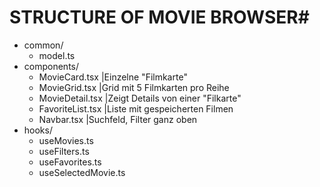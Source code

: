 # STRUCTURE OF MOVIE BROWSER#

- common/
  - model.ts
- components/
  - MovieCard.tsx    |Einzelne "Filmkarte"
  - MovieGrid.tsx    |Grid mit 5 Filmkarten pro Reihe
  - MovieDetail.tsx	 |Zeigt Details von einer "Filkarte"
  - FavoriteList.tsx |Liste mit gespeicherten Filmen
  - Navbar.tsx       |Suchfeld, Filter ganz oben
- hooks/
  - useMovies.ts	
  - useFilters.ts	
  - useFavorites.ts	
  - useSelectedMovie.ts
